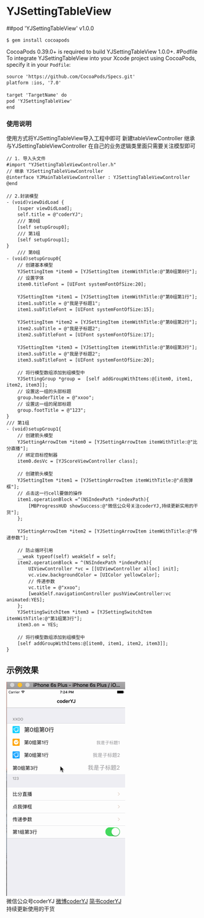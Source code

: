 # YJSettingTableView

##pod 'YJSettingTableView' v1.0.0
```
$ gem install cocoapods
``` 
CocoaPods 0.39.0+ is required to build YJSettingTableView 1.0.0+.
#Podfile</br>
To integrate YJSettingTableView into your Xcode project using CocoaPods, specify it in your `Podfile`:
```
source 'https://github.com/CocoaPods/Specs.git'
platform :ios, '7.0'

target 'TargetName' do
pod 'YJSettingTableView'
end
```

### 使用说明
使用方式将YJSettingTableView导入工程中即可
新建tableViewController 继承与YJSettingTableViewController
在自己的业务逻辑类里面只需要关注模型即可
```objc
// 1. 导入头文件
#import "YJSettingTableViewController.h"
// 继承 YJSettingTableViewController
@interface YJMainTableViewController : YJSettingTableViewController
@end

// 2.封装模型
- (void)viewDidLoad {
    [super viewDidLoad];
    self.title = @"coderYJ";
    /// 第0组
    [self setupGroup0];
    /// 第1组
    [self setupGroup1];
}
    /// 第0组
- (void)setupGroup0{
    // 创建基本模型
    YJSettingItem *item0 = [YJSettingItem itemWithTitle:@"第0组第0行"];
    // 设置字体
    item0.titleFont = [UIFont systemFontOfSize:20];
    
    YJSettingItem *item1 = [YJSettingItem itemWithTitle:@"第0组第1行"];
    item1.subTitle = @"我是子标题1";
    item1.subTitleFont = [UIFont systemFontOfSize:15];
    
    YJSettingItem *item2 = [YJSettingItem itemWithTitle:@"第0组第2行"];
    item2.subTitle = @"我是子标题2";
    item2.subTitleFont = [UIFont systemFontOfSize:17];
   
    YJSettingItem *item3 = [YJSettingItem itemWithTitle:@"第0组第3行"];
    item3.subTitle = @"我是子标题2";
    item3.subTitleFont = [UIFont systemFontOfSize:20];
    
    // 将行模型数组添加到组模型中
    YJSettingGroup *group =  [self addGroupWithItems:@[item0, item1, item2, item3]];
    // 设置这一组的头部标题
    group.headerTitle = @"xxoo";
    // 设置这一组的尾部标题
    group.footTitle = @"123";
}
/// 第1组
- (void)setupGroup1{
    // 创建箭头模型
    YJSettingArrowItem *item0 = [YJSettingArrowItem itemWithTitle:@"比分直播"];
    // 绑定目标控制器
    item0.desVc = [YJScoreViewController class];
    
    // 创建箭头模型
    YJSettingItem *item1 = [YJSettingArrowItem itemWithTitle:@"点我弹框"];
    // 点击这一行cell要做的操作
    item1.operationBlock =^(NSIndexPath *indexPath){
        [MBProgressHUD showSuccess:@"微信公众号关注coderYJ,持续更新实用的干货"];
    };
    
    YJSettingArrowItem *item2 = [YJSettingArrowItem itemWithTitle:@"传递参数"];
    
    // 防止循环引用
    __weak typeof(self) weakSelf = self;
    item2.operationBlock = ^(NSIndexPath *indexPath){
        UIViewController *vc = [[UIViewController alloc] init];
        vc.view.backgroundColor = [UIColor yellowColor];
        // 传递参数
        vc.title = @"xxoo";
        [weakSelf.navigationController pushViewController:vc animated:YES];
    };
    YJSettingSwitchItem *item3 = [YJSettingSwitchItem itemWithTitle:@"第1组第3行"];
    item3.on = YES;
    
    // 将行模型数组添加到组模型中
    [self addGroupWithItems:@[item0, item1, item2, item3]];
}
```
## 示例效果
![coderYJ](1.gif)<br/>
微信公众号coderYJ [微博coderYJ](http://weibo.com/u/5348162268) [简书coderYJ](http://www.jianshu.com/users/ce8eba0dbfb6/latest_articles)<br />
持续更新使用的干货
